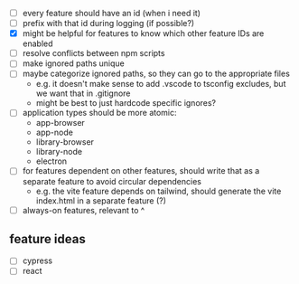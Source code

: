 - [ ] every feature should have an id (when i need it)
- [ ] prefix with that id during logging (if possible?)
- [x] might be helpful for features to know which other feature IDs are enabled
- [ ] resolve conflicts between npm scripts
- [ ] make ignored paths unique
- [ ] maybe categorize ignored paths, so they can go to the appropriate files
  - e.g. it doesn't make sense to add .vscode to tsconfig excludes, but we want that in .gitignore
  - might be best to just hardcode specific ignores?
- [ ] application types should be more atomic:
  - app-browser
  - app-node
  - library-browser
  - library-node
  - electron
- [ ] for features dependent on other features, should write that as a separate feature to avoid circular dependencies
  - e.g. the vite feature depends on tailwind, should generate the vite index.html in a separate feature (?)
- [ ] always-on features, relevant to ^

## feature ideas

- [ ] cypress
- [ ] react
